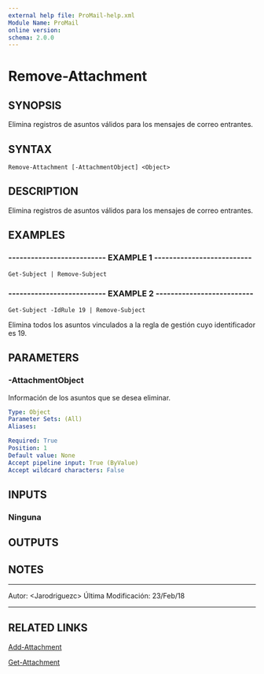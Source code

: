 ```yaml
---
external help file: ProMail-help.xml
Module Name: ProMail
online version: 
schema: 2.0.0
---
```


# Remove-Attachment

## SYNOPSIS
Elimina registros de asuntos válidos para los mensajes de correo entrantes.

## SYNTAX

```
Remove-Attachment [-AttachmentObject] <Object>
```

## DESCRIPTION
Elimina registros de asuntos válidos para los mensajes de correo entrantes.

## EXAMPLES

### -------------------------- EXAMPLE 1 --------------------------
```
Get-Subject | Remove-Subject
```

### -------------------------- EXAMPLE 2 --------------------------
```
Get-Subject -IdRule 19 | Remove-Subject
```

Elimina todos los asuntos vinculados a la regla de gestión cuyo identificador es 19.

## PARAMETERS

### -AttachmentObject
Información de los asuntos que se desea eliminar.

```yaml
Type: Object
Parameter Sets: (All)
Aliases: 

Required: True
Position: 1
Default value: None
Accept pipeline input: True (ByValue)
Accept wildcard characters: False
```

## INPUTS

### Ninguna

## OUTPUTS

## NOTES
---------------------------------------------------------
Autor: \<Jarodriguezc\>
Última Modificación: 23/Feb/18

---------------------------------------------------------

## RELATED LINKS

[Add-Attachment](Add-Attachment.md)

[Get-Attachment](Get-Attachment.md)

